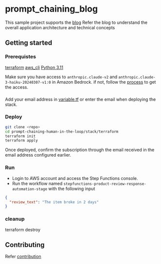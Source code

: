 # prompt_chaining_blog

This sample project supports the [blog]()
Refer the blog to understand the overall application architecture and technical concepts

## Getting started

### Prerequistes

[terraform](https://www.terraform.io/)
[aws_cli](https://aws.amazon.com/cli/)
[Python 3.11](https://www.python.org/downloads/release/python-3110/)

Make sure you have access to `anthropic.claude-v2` and `anthropic.claude-3-haiku-20240307-v1:0` in Amazon Bedrock. if not, follow the [process](https://docs.aws.amazon.com/bedrock/latest/userguide/model-access.html) to get the access.

###

Add your email address in [variable.tf](stack/terraform/variables.tf) or enter the email when deploying the stack.

### Deploy

```bash
git clone <repo>
cd prompt-chaining-human-in-the-loop/stack/terraform
terraform init
terraform apply

```

Once deployed, confirm the subscription through the email received in the email address configured earlier.

### Run

- Login to AWS account and access the Step Functions console.
- Run the workflow named `stepfunctions-product-review-response-automation-stage` with the following input

```json
{
  "review_text": "The item broke in 2 days"
}
```

### cleanup

terraform destroy

## Contributing

Refer [contribution](./CONTRIBUTING.md)

